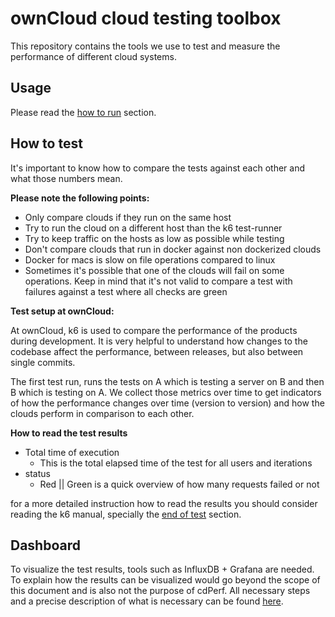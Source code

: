 # ownCloud cloud testing toolbox
This repository contains the tools we use to test and measure the performance of different cloud systems.

## Usage
Please read the [how to run](https://owncloud.dev/cdperf/k6-tests/docs/run) section.

## How to test
It's important to know how to compare the tests against each other and what those numbers mean.

**Please note the following points:**
* Only compare clouds if they run on the same host
* Try to run the cloud on a different host than the k6 test-runner
* Try to keep traffic on the hosts as low as possible while testing
* Don't compare clouds that run in docker against non dockerized clouds
* Docker for macs is slow on file operations compared to linux
* Sometimes it's possible that one of the clouds will fail on some operations. Keep in mind that it's not valid to compare a test with failures against a test where all checks are green

**Test setup at ownCloud:**

At ownCloud, k6 is used to compare the performance of the products during development. It is very helpful to understand how changes to the codebase affect the performance, between releases, but also between single commits.

The first test run, runs the tests on A which is testing a server on B and then B which is testing on A.
We collect those metrics over time to get indicators of how the performance changes over time (version to version) and how the clouds perform in comparison to each other.

**How to read the test results**

* Total time of execution
  * This is the total elapsed time of the test for all users and iterations
* status
  * Red || Green is a quick overview of how many requests failed or not

for a more detailed instruction how to read the results you should consider reading the k6 manual,
specially the [end of test](https://k6.io/docs/results-output/end-of-test/) section.

## Dashboard
To visualize the test results, tools such as InfluxDB + Grafana are needed. To explain how the results can be visualized would go beyond the scope of this document and is also not the purpose of cdPerf. All necessary steps and a precise description of what is necessary can be found [here](https://k6.io/docs/results-output/real-time/).
